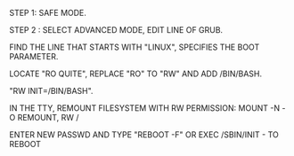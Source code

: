 
STEP 1: SAFE MODE.

STEP 2 : SELECT ADVANCED MODE, EDIT LINE OF GRUB. 

FIND THE LINE THAT STARTS WITH "LINUX",  SPECIFIES THE BOOT PARAMETER.

LOCATE "RO QUITE", REPLACE "RO" TO "RW" AND ADD /BIN/BASH.

"RW INIT=/BIN/BASH".

IN THE TTY, REMOUNT FILESYSTEM WITH RW PERMISSION:
MOUNT -N -O REMOUNT, RW /

ENTER NEW PASSWD AND TYPE "REBOOT -F" OR  EXEC /SBIN/INIT - TO REBOOT
